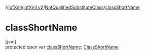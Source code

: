 //[iofXml](../../../index.md)/[iofXml.v2](../index.md)/[NotQualifiedSubstituteClass](index.md)/[classShortName](class-short-name.md)

# classShortName

[jvm]\
protected open var [classShortName](class-short-name.md): [ClassShortName](../-class-short-name/index.md)
